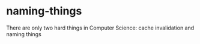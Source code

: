 # naming-things
There are only two hard things in Computer Science: cache invalidation and naming things

